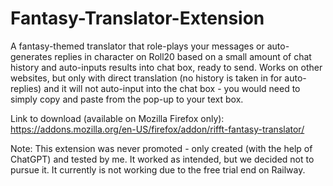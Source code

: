 # Fantasy-Translator-Extension

A fantasy-themed translator that role-plays your messages or auto-generates replies in character on Roll20 based on a small amount of chat history and auto-inputs results into chat box, ready to send. Works on other websites, but only with direct translation (no history is taken in for auto-replies) and it will not auto-input into the chat box - you would need to simply copy and paste from the pop-up to your text box.

Link to download (available on Mozilla Firefox only): https://addons.mozilla.org/en-US/firefox/addon/rifft-fantasy-translator/

Note: This extension was never promoted - only created (with the help of ChatGPT) and tested by me. It worked as intended, but we decided not to pursue it. It currently is not working due to the free trial end on Railway. 
